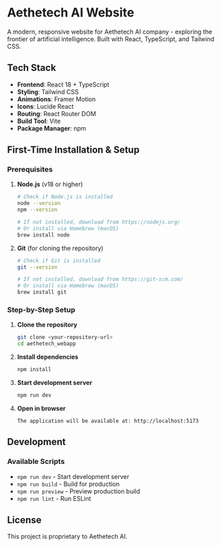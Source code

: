 # Aethetech AI Website

A modern, responsive website for Aethetech AI company - exploring the frontier of artificial intelligence. Built with React, TypeScript, and Tailwind CSS.

## Tech Stack

- **Frontend**: React 18 + TypeScript
- **Styling**: Tailwind CSS
- **Animations**: Framer Motion
- **Icons**: Lucide React
- **Routing**: React Router DOM
- **Build Tool**: Vite
- **Package Manager**: npm

## First-Time Installation & Setup

### Prerequisites

1. **Node.js** (v18 or higher)
   ```bash
   # Check if Node.js is installed
   node --version
   npm --version
   
   # If not installed, download from https://nodejs.org/
   # Or install via Homebrew (macOS)
   brew install node
   ```

2. **Git** (for cloning the repository)
   ```bash
   # Check if Git is installed
   git --version
   
   # If not installed, download from https://git-scm.com/
   # Or install via Homebrew (macOS)
   brew install git
   ```

### Step-by-Step Setup

1. **Clone the repository**
   ```bash
   git clone <your-repository-url>
   cd aethetech_webapp
   ```

2. **Install dependencies**
   ```bash
   npm install
   ```

3. **Start development server**
   ```bash
   npm run dev
   ```

4. **Open in browser**
   ```
   The application will be available at: http://localhost:5173
   ```

## Development

### Available Scripts

- `npm run dev` - Start development server
- `npm run build` - Build for production
- `npm run preview` - Preview production build
- `npm run lint` - Run ESLint

## License

This project is proprietary to Aethetech AI. 